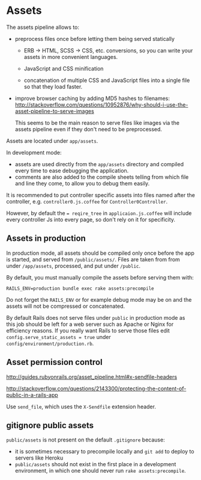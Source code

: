 # Assets

The assets pipeline allows to:

-   preprocess files once before letting them being served statically

    - ERB -> HTML, SCSS -> CSS, etc. conversions, so you can write your assets in more convenient languages.

    - JavaScript and CSS minification

    - concatenation of multiple CSS and JavaScript files into a single file so that they load faster.

-   improve browser caching by adding MD5 hashes to filenames: <http://stackoverflow.com/questions/10952876/why-should-i-use-the-asset-pipeline-to-serve-images>

    This seems to be the main reason to serve files like images via the assets pipeline even if they don't need to be preprocessed.

Assets are located under `app/assets`.

In development mode:

- assets are used directly from the `app/assets` directory and compiled every time to ease debugging the application.
- comments are also added to the compile sheets telling from which file and line they come, to allow you to debug them easily.

It is recommended to put controller specific assets into files named after the controller, e.g. `controller0.js.coffee` for `Controller0Controller`.

However, by default the `= reqire_tree` in `applicaion.js.coffee` will include every controller Js into every page, so don't rely on it for specificity.

## Assets in production

In production mode, all assets should be compiled only once before the app is started, and served from `/public/assets/`. Files are taken from from under `/app/assets`, processed, and put under `/public`.

By default, you must manually compile the assets before serving them with:

    RAILS_ENV=production bundle exec rake assets:precompile

Do not forget the `RAILS_ENV` or for example debug mode may be on and the assets will not be compressed or concatenated.

By default Rails does not serve files under `public` in production mode as this job should be left for a web server such as Apache or Nginx for efficiency reasons. If you really want Rails to serve those files edit `config.serve_static_assets = true` under `config/environment/production.rb`.

## Asset permission control

<http://guides.rubyonrails.org/asset_pipeline.html#x-sendfile-headers>

<http://stackoverflow.com/questions/2143300/protecting-the-content-of-public-in-a-rails-app>

Use `send_file`, which uses the `X-Sendfile` extension header.

## gitignore public assets

`public/assets` is not present on the default `.gitignore` because:

- it is sometimes necessary to precompile locally and `git add` to deploy to servers like Heroku
- `public/assets` should not exist in the first place in a development environment, in which one should never run `rake assets:precompile`.

